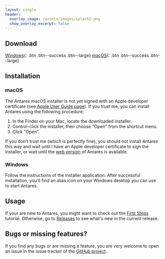 ```yaml
---
layout: single
header:
  overlay_image: /assets/images/splash2.png
  show_overlay_excerpt: false
---
```


## Download

[Windows](https://github.com/flandreas/antares/releases/download/v0.9.0/Antares-0.9.0.msi){: .btn .btn--success .btn--large}
[macOS](https://github.com/flandreas/antares/releases/download/v0.9.0/Antares-0.9.0.pkg){: .btn .btn--success .btn--large}

## Installation

### macOS

The Antares macOS installer is not yet signed with an Apple developer certificate (see [Apple User Guide page](https://support.apple.com/guide/mac-help/open-a-mac-app-from-an-unidentified-developer-mh40616/mac)). If you trust me, you can install Antares using the following procedure:

1. In the Finder on your Mac, locate the downloaded installer.
2. Control-click the installer, then choose "Open" from the shortcut menu.
3. Click "Open".

If you don't trust me (which is perfectly fine), you should not install Antares this way and wait until I have an Apple developer certificate to sign the installer, or wait until the [web version](/docs/web) of Antares is available.

### Windows

Follow the instructions of the installer application. After successful installation, you'll find an alias icon on your Windows desktop you can use to start Antares.

## Usage

If your are new to Antares, you might want to check out the [First Steps](/user-manual/english/first-steps/first-steps) tutorial. Otherwise, go to [Releases](/docs/releases/releases/) to see what's new in the current release.

## Bugs or missing features?

If you find any bugs or are missing a feature, you are very welcome to open an issue in the issue tracker of the [GitHub project](https://github.com/flandreas/antares).
